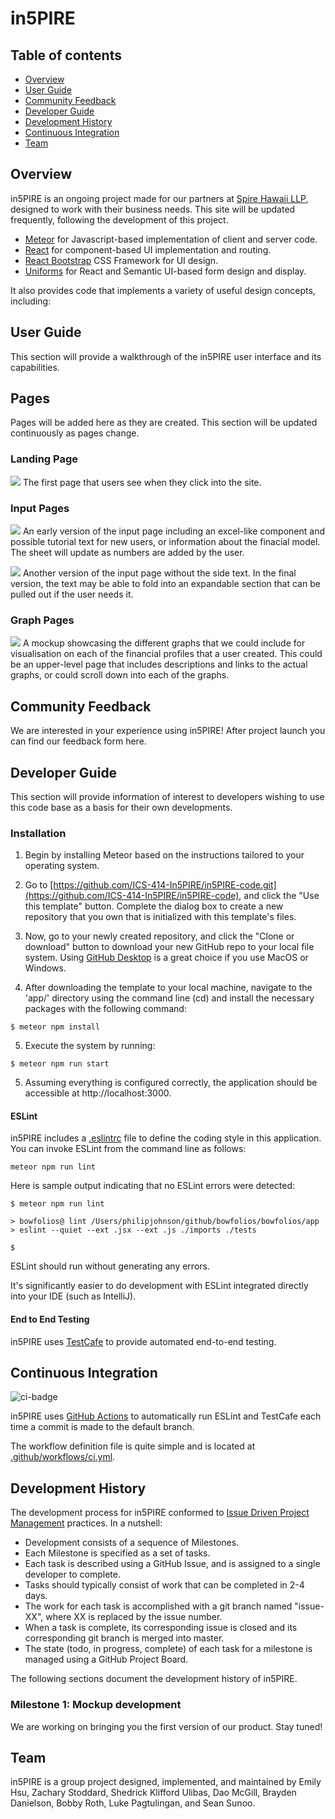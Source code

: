 # in5PIRE

## Table of contents

* [Overview](#overview)
* [User Guide](#user-guide)
* [Community Feedback](#community-feedback)
* [Developer Guide](#developer-guide)
* [Development History](#development-history)
* [Continuous Integration](#continuous-integration)
* [Team](#team)

## Overview

in5PIRE is an ongoing project made for our partners at [Spire Hawaii LLP](https://www.spirehawaii.com/), designed to work with their business needs. This site will be updated frequently, following the development of this project. 

* [Meteor](https://www.meteor.com/) for Javascript-based implementation of client and server code.
* [React](https://reactjs.org/) for component-based UI implementation and routing.
* [React Bootstrap](https://react-bootstrap.github.io/) CSS Framework for UI design.
* [Uniforms](https://uniforms.tools/) for React and Semantic UI-based form design and display.

It also provides code that implements a variety of useful design concepts, including:

## User Guide

This section will provide a walkthrough of the in5PIRE user interface and its capabilities.

## Pages

Pages will be added here as they are created. This section will be updated continuously as pages change.

### Landing Page
![](images/LandingPage.png)
The first page that users see when they click into the site.

### Input Pages
![](images/InputPage1.png)
An early version of the input page including an excel-like component and possible tutorial text for new users, or information about the finacial model. The sheet will update as numbers are added by the user. 

![](images/InputPage2.png)
Another version of the input page without the side text. In the final version, the text may be able to fold into an expandable section that can be pulled out if the user needs it.

### Graph Pages 
![](images/GraphPage.png)
A mockup showcasing the different graphs that we could include for visualisation on each of the financial profiles that a user created. This could be an upper-level page that includes descriptions and links to the actual graphs, or could scroll down into each of the graphs. 

## Community Feedback

We are interested in your experience using in5PIRE! After project launch you can find our feedback form here. 

## Developer Guide

This section will provide information of interest to developers wishing to use this code base as a basis for their own developments.

### Installation

1. Begin by installing Meteor based on the instructions tailored to your operating system.
   
2. Go to [https://github.com/ICS-414-In5PIRE/in5PIRE-code.git](https://github.com/ICS-414-In5PIRE/in5PIRE-code), and click the "Use this template" button. Complete the dialog box to create a new repository that you own that is initialized with this template's files.
   
3. Now, go to your newly created repository, and click the "Clone or download" button to download your new GitHub repo to your local file system.  Using [GitHub Desktop](https://desktop.github.com/) is a great choice if you use MacOS or Windows.
   
4. After downloading the template to your local machine, navigate to the 'app/' directory using the
command line (cd) and install the necessary packages with the following command:

```
$ meteor npm install
```

5. Execute the system by running:

```
$ meteor npm run start
```
   
5. Assuming everything is configured correctly, the application should be accessible at http://localhost:3000.


#### ESLint

in5PIRE includes a [.eslintrc](https://github.com/bowfolios/bowfolios/blob/main/app/.eslintrc) file to define the coding style in this application. You can invoke ESLint from the command line as follows:

```
meteor npm run lint
```

Here is sample output indicating that no ESLint errors were detected:

```
$ meteor npm run lint

> bowfolios@ lint /Users/philipjohnson/github/bowfolios/bowfolios/app
> eslint --quiet --ext .jsx --ext .js ./imports ./tests

$
```

ESLint should run without generating any errors.

It's significantly easier to do development with ESLint integrated directly into your IDE (such as IntelliJ).

#### End to End Testing

in5PIRE uses [TestCafe](https://devexpress.github.io/testcafe/) to provide automated end-to-end testing.

## Continuous Integration

![ci-badge]()

in5PIRE uses [GitHub Actions](https://docs.github.com/en/free-pro-team@latest/actions) to automatically run ESLint and TestCafe each time a commit is made to the default branch.

The workflow definition file is quite simple and is located at
[.github/workflows/ci.yml]().

## Development History

The development process for in5PIRE conformed to [Issue Driven Project Management](http://courses.ics.hawaii.edu/ics314f19/modules/project-management/) practices. In a nutshell:

* Development consists of a sequence of Milestones.
* Each Milestone is specified as a set of tasks.
* Each task is described using a GitHub Issue, and is assigned to a single developer to complete.
* Tasks should typically consist of work that can be completed in 2-4 days.
* The work for each task is accomplished with a git branch named "issue-XX", where XX is replaced by the issue number.
* When a task is complete, its corresponding issue is closed and its corresponding git branch is merged into master.
* The state (todo, in progress, complete) of each task for a milestone is managed using a GitHub Project Board.

The following sections document the development history of in5PIRE.

### Milestone 1: Mockup development

We are working on bringing you the first version of our product. Stay tuned!

## Team

in5PIRE is a group project designed, implemented, and maintained by Emily Hsu, Zachary Stoddard, Shedrick Klifford Ulibas, Dao McGill, Brayden Danielson, Bobby Roth, Luke Pagtulingan, and Sean Sunoo.
